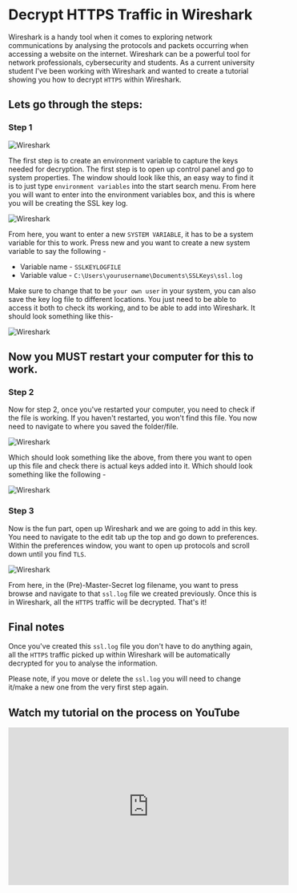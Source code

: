 
# **Decrypt HTTPS Traffic in Wireshark**

Wireshark is a handy tool when it comes to exploring network communications by analysing the protocols and packets occurring when accessing a website on the internet. Wireshark can be a powerful tool for network professionals, cybersecurity and students. As a current university student I've been working with Wireshark and wanted to create a tutorial showing you how to decrypt `HTTPS` within Wireshark.

## Lets go through the steps:

### **Step 1**

![Wireshark](../img/decrypt-wireshark/img1.png)

The first step is to create an environment variable to capture the keys needed for decryption. The first step is to open up control panel and go to system properties.
The window should look like this, an easy way to find it is to just type `environment variables` into the start search menu.
From here you will want to enter into the environment variables box, and this is where you will be creating the SSL key log.

![Wireshark](../img/decrypt-wireshark/img2.png)


From here, you want to enter a new `SYSTEM VARIABLE`, it has to be a system variable for this to work. Press new and you want to create a new system variable to say the following -
- Variable name - `SSLKEYLOGFILE`
- Variable value - `C:\Users\yourusername\Documents\SSLKeys\ssl.log`

Make sure to change that to be `your own user` in your system, you can also save the key log file to different locations. You just need to be able to access it both to check its working, and to be able to add into Wireshark. It should look something like this-

![Wireshark](../img/decrypt-wireshark/img3.png)

## **Now you MUST restart your computer for this to work.**

### **Step 2**

Now for step 2, once you've restarted your computer, you need to check if the file is working. If you haven't restarted, you won't find this file. You now need to navigate to where you saved the folder/file.

![Wireshark](../img/decrypt-wireshark/img4.png)

Which should look something like the above, from there you want to open up this file and check there is actual keys added into it. Which should look something like the following -

![Wireshark](../img/decrypt-wireshark/img5.png)

### **Step 3**

Now is the fun part, open up Wireshark and we are going to add in this key. You need to navigate to the edit tab up the top and go down to preferences. Within the preferences window, you want to open up protocols and scroll down until you find `TLS`.

![Wireshark](../img/decrypt-wireshark/img6.png)

From here, in the (Pre)-Master-Secret log filename, you want to press browse and navigate to that `ssl.log` file we created previously. Once this is in Wireshark, all the `HTTPS` traffic will be decrypted. That's it!

## **Final notes**

Once you've created this `ssl.log` file you don't have to do anything again, all the `HTTPS` traffic picked up within Wireshark will be automatically decrypted for you to analyse the information.

Please note, if you move or delete the `ssl.log` you will need to change it/make a new one from the very first step again.

## Watch my tutorial on the process on YouTube

<div style="text-align: center;">  
  <div style="position: relative; height: 315px; width: 560px; margin: 0 auto;">  
    <iframe src="https://www.youtube.com/embed/iUyT4FJHIV4" style="position: absolute; top: 0; left: 0; width: 100%; height: 100%;" frameborder="0" allow="accelerometer; autoplay; encrypted-media; gyroscope; picture-in-picture" allowfullscreen></iframe>  
  </div>  
</div>
